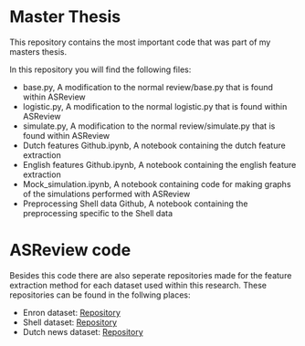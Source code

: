 # Master Thesis 
This repository contains the most important code that was part of my masters thesis. 

In this repository you will find the following files:
- base.py, A modification to the normal review/base.py that is found within ASReview
- logistic.py, A modification to the normal logistic.py that is found within ASReview
- simulate.py, A modification to the normal review/simulate.py that is found within ASReview
- Dutch features Github.ipynb, A notebook containing the dutch feature extraction
- English features Github.ipynb, A notebook containing the english feature extraction
- Mock_simulation.ipynb, A notebook containing code for making graphs of the simulations performed with ASReview
- Preprocessing Shell data Github, A notebook containing the preprocessing specific to the Shell data


# ASReview code
Besides this code there are also seperate repositories made for the feature extraction method for each dataset used within this research. These repositories can be found in the follwing places:
- Enron dataset: [Repository](https://github.com/michagast/asreview_enron "Enron feature extraction")
- Shell dataset: [Repository](https://github.com/michagast/asreview_ftm "FTM feature extraction")
- Dutch news dataset: [Repository](https://github.com/michagast/asreview_news "Dutch news feature extraction")

